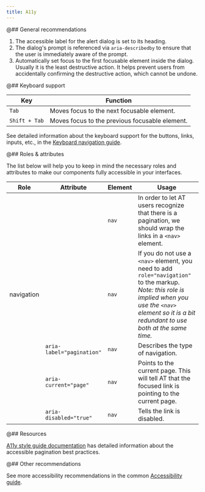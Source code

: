 ```yaml
---
title: A11y
---
```


@## General recommendations

1. The accessible label for the alert dialog is set to its heading.
2. The dialog's prompt is referenced via `aria-describedby` to ensure that the user is immediately aware of the prompt.
3. Automatically set focus to the first focusable element inside the dialog. Usually it is the least destructive action. It helps prevent users from accidentally confirming the destructive action, which cannot be undone.

@## Keyboard support

| Key           | Function                                       |
| ------------- | ---------------------------------------------- |
| `Tab`         | Moves focus to the next focusable element.     |
| `Shift + Tab` | Moves focus to the previous focusable element. |

See detailed information about the keyboard support for the buttons, links, inputs, etc., in the [Keyboard navigation guide](/core-principles/a11y/a11y-keyboard/).

@## Roles & attributes

The list below will help you to keep in mind the necessary roles and attributes to make our components fully accessible in your interfaces.

| Role       | Attribute                 | Element | Usage                                                                                                                                                                                                        |
| ---------- | ------------------------- | ------- | ------------------------------------------------------------------------------------------------------------------------------------------------------------------------------------------------------------ |
|            |                           | `nav`   | In order to let AT users recognize that there is a pagination, we should wrap the links in a `<nav>` element.                                                                                                |
| navigation |                           | `nav`   | If you do not use a `<nav>` element, you need to add `role="navigation"` to the markup. _Note: this role is implied when you use the `<nav>` element so it is a bit redundant to use both at the same time._ |
|            | `aria-label="pagination"` | `nav`   | Describes the type of navigation.                                                                                                                                                                            |
|            | `aria-current="page"`     | `nav`   | Points to the current page. This will tell AT that the focused link is pointing to the current page.                                                                                                         |
|            | `aria-disabled="true"`    | `nav`   | Tells the link is disabled.                                                                                                                                                                                  |

@## Resources

[A11y style guide documentation](https://a11y-style-guide.com/style-guide/section-navigation.html) has detailed information about the accessible pagination best practices.

@## Other recommendations

See more accessibility recommendations in the common [Accessibility guide](/core-principles/a11y/).
